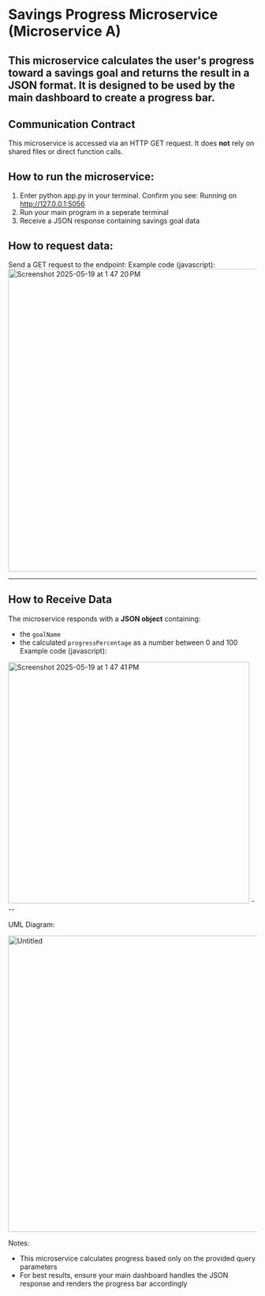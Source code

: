 # Savings Progress Microservice (Microservice A)
This microservice calculates the user's progress toward a savings goal and returns the result in a JSON format. It is designed to be used by the main dashboard to create a progress bar.
----
## Communication Contract
This microservice is accessed via an HTTP GET request. It does **not** rely on shared files or direct function calls.
## How to run the microservice:
1. Enter python app.py in your terminal. Confirm you see: Running on http://127.0.0.1:5056
2. Run your main program in a seperate terminal
3. Receive a JSON response containing savings goal data
   
## How to request data:
Send a GET request to the endpoint: 
Example code (javascript):
<img width="613" alt="Screenshot 2025-05-19 at 1 47 20 PM" src="https://github.com/user-attachments/assets/b1241b8f-2329-47b8-a385-2de8b481c874" />

---

## How to Receive Data
The microservice responds with a **JSON object** containing:
- the `goalName`
- the calculated `progressPercentage` as a number between 0 and 100
Example code (javascript):
<img width="489" alt="Screenshot 2025-05-19 at 1 47 41 PM" src="https://github.com/user-attachments/assets/8572ace2-547c-47f1-bc0f-ca5e44a800d3" />
---

UML Diagram:  

<img width="600" alt="Untitled" src="https://github.com/user-attachments/assets/a7f67dc5-190c-4820-849c-5882d27bb42b" />

Notes:
- This microservice calculates progress based only on the provided query parameters
- For best results, ensure your main dashboard handles the JSON response and renders the progress bar accordingly
